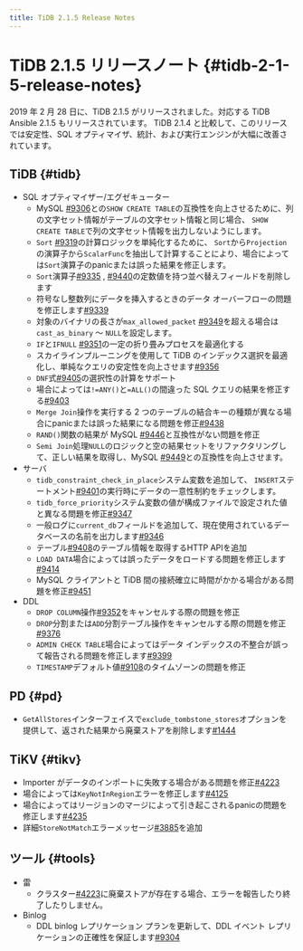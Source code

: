 ```yaml
---
title: TiDB 2.1.5 Release Notes
---
```


# TiDB 2.1.5 リリースノート {#tidb-2-1-5-release-notes}

2019 年 2 月 28 日に、TiDB 2.1.5 がリリースされました。対応する TiDB Ansible 2.1.5 もリリースされています。 TiDB 2.1.4 と比較して、このリリースでは安定性、SQL オプティマイザ、統計、および実行エンジンが大幅に改善されています。

## TiDB {#tidb}

-   SQL オプティマイザー/エグゼキューター
    -   MySQL [#9306](https://github.com/pingcap/tidb/pull/9306)との`SHOW CREATE TABLE`の互換性を向上させるために、列の文字セット情報がテーブルの文字セット情報と同じ場合、 `SHOW CREATE TABLE`で列の文字セット情報を出力しないようにします。
    -   `Sort` [#9319](https://github.com/pingcap/tidb/pull/9319)の計算ロジックを単純化するために、 `Sort`から`Projection`の演算子から`ScalarFunc`を抽出して計算することにより、場合によっては`Sort`演算子のpanicまたは誤った結果を修正します。
    -   `Sort`演算子[#9335](https://github.com/pingcap/tidb/pull/9335) , [#9440](https://github.com/pingcap/tidb/pull/9440)の定数値を持つ並べ替えフィールドを削除します
    -   符号なし整数列にデータを挿入するときのデータ オーバーフローの問題を修正します[#9339](https://github.com/pingcap/tidb/pull/9339)
    -   対象のバイナリの長さが`max_allowed_packet` [#9349](https://github.com/pingcap/tidb/pull/9349)を超える場合は`cast_as_binary` ～ `NULL`を設定します。
    -   `IF`と`IFNULL` [#9351](https://github.com/pingcap/tidb/pull/9351)の一定の折り畳みプロセスを最適化する
    -   スカイラインプルーニングを使用して TiDB のインデックス選択を最適化し、単純なクエリの安定性を向上させます[#9356](https://github.com/pingcap/tidb/pull/9356)
    -   `DNF`式[#9405](https://github.com/pingcap/tidb/pull/9405)の選択性の計算をサポート
    -   場合によっては`!=ANY()`と`=ALL()`の間違った SQL クエリの結果を修正する[#9403](https://github.com/pingcap/tidb/pull/9403)
    -   `Merge Join`操作を実行する 2 つのテーブルの結合キーの種類が異なる場合にpanicまたは誤った結果になる問題を修正[#9438](https://github.com/pingcap/tidb/pull/9438)
    -   `RAND()`関数の結果が MySQL [#9446](https://github.com/pingcap/tidb/pull/9446)と互換性がない問題を修正
    -   `Semi Join`処理`NULL`のロジックと空の結果セットをリファクタリングして、正しい結果を取得し、MySQL [#9449](https://github.com/pingcap/tidb/pull/9449)との互換性を向上させます。
-   サーバ
    -   `tidb_constraint_check_in_place`システム変数を追加して、 `INSERT`ステートメント[#9401](https://github.com/pingcap/tidb/pull/9401)の実行時にデータの一意性制約をチェックします。
    -   `tidb_force_priority`システム変数の値が構成ファイルで設定された値と異なる問題を修正[#9347](https://github.com/pingcap/tidb/pull/9347)
    -   一般ログに`current_db`フィールドを追加して、現在使用されているデータベースの名前を出力します[#9346](https://github.com/pingcap/tidb/pull/9346)
    -   テーブル[#9408](https://github.com/pingcap/tidb/pull/9408)のテーブル情報を取得するHTTP APIを追加
    -   `LOAD DATA`場合によっては誤ったデータをロードする問題を修正します[#9414](https://github.com/pingcap/tidb/pull/9414)
    -   MySQL クライアントと TiDB 間の接続確立に時間がかかる場合がある問題を修正[#9451](https://github.com/pingcap/tidb/pull/9451)
-   DDL
    -   `DROP COLUMN`操作[#9352](https://github.com/pingcap/tidb/pull/9352)をキャンセルする際の問題を修正
    -   `DROP`分割または`ADD`分割テーブル操作をキャンセルする際の問題を修正[#9376](https://github.com/pingcap/tidb/pull/9376)
    -   `ADMIN CHECK TABLE`場合によってはデータ インデックスの不整合が誤って報告される問題を修正します[#9399](https://github.com/pingcap/tidb/pull/9399)
    -   `TIMESTAMP`デフォルト値[#9108](https://github.com/pingcap/tidb/pull/9108)のタイムゾーンの問題を修正

## PD {#pd}

-   `GetAllStores`インターフェイスで`exclude_tombstone_stores`オプションを提供して、返された結果から廃棄ストアを削除します[#1444](https://github.com/pingcap/pd/pull/1444)

## TiKV {#tikv}

-   Importer がデータのインポートに失敗する場合がある問題を修正[#4223](https://github.com/tikv/tikv/pull/4223)
-   場合によっては`KeyNotInRegion`エラーを修正します[#4125](https://github.com/tikv/tikv/pull/4125)
-   場合によってはリージョンのマージによって引き起こされるpanicの問題を修正します[#4235](https://github.com/tikv/tikv/pull/4235)
-   詳細`StoreNotMatch`エラーメッセージ[#3885](https://github.com/tikv/tikv/pull/3885)を追加

## ツール {#tools}

-   雷
    -   クラスター[#4223](https://github.com/tikv/tikv/pull/4223)に廃棄ストアが存在する場合、エラーを報告したり終了したりしません。
-   Binlog
    -   DDL binlog レプリケーション プランを更新して、DDL イベント レプリケーションの正確性を保証します[#9304](https://github.com/pingcap/tidb/issues/9304)
